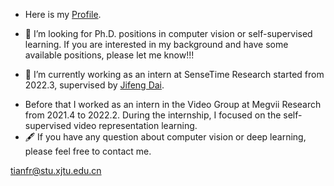 <!--
### Hi there 👋
-->
<!--
**tianfr/tianfr** is a ✨ _special_ ✨ repository because its `README.md` (this file) appears on your GitHub profile.

Here are some ideas to get you started:

- 🔭 I’m currently working on ...
- 🌱 I’m currently learning ...
- 👯 I’m looking to collaborate on ...
- 🤔 I’m looking for help with ...
- 💬 Ask me about ...
- 📫 How to reach me: ...
- 😄 Pronouns: ...
- ⚡ Fun fact: ...
-->
<!--### Stay Hungry, Stay Foolish.-->


- Here is my [Profile](https://tianfr.github.io/about/).

- 🤔 I’m looking for Ph.D. positions in computer vision or self-supervised learning. If you are interested in my background and have some available positions, please let me know!!!
- 🔭 I’m currently working as an intern at SenseTime Research started from 2022.3, supervised by [Jifeng Dai](https://jifengdai.org/).
<!-- - and [Xizhou Zhu](https://scholar.google.com.hk/citations?user=02RXI00AAAAJ&hl=zh-CN). -->
-  Before that I worked as an intern in the Video Group at Megvii Research from 2021.4 to 2022.2. During the internship, I focused on the self-supervised video representation learning.
- 🖋️ If you have any question about computer vision or deep learning, please feel free to contact me.

tianfr@stu.xjtu.edu.cn


